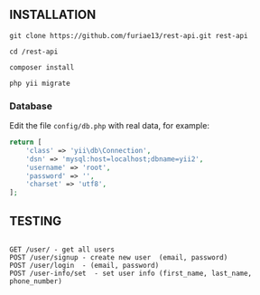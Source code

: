 INSTALLATION
------------

~~~
git clone https://github.com/furiae13/rest-api.git rest-api

cd /rest-api

composer install

php yii migrate
~~~

### Database

Edit the file `config/db.php` with real data, for example:

```php
return [
    'class' => 'yii\db\Connection',
    'dsn' => 'mysql:host=localhost;dbname=yii2',
    'username' => 'root',
    'password' => '',
    'charset' => 'utf8',
];
```


TESTING
-------

~~~

GET /user/ - get all users
POST /user/signup - create new user  (email, password)
POST /user/login  - (email, password)
POST /user-info/set  - set user info (first_name, last_name, phone_number)

~~~
